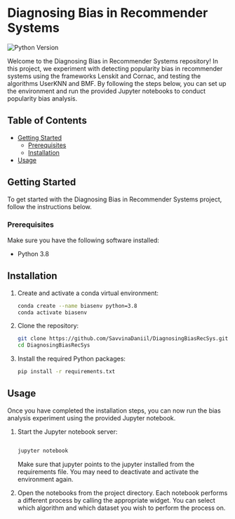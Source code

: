 # Diagnosing Bias in Recommender Systems

![Python Version](https://img.shields.io/badge/python-3.8-blue)

Welcome to the Diagnosing Bias in Recommender Systems repository! In this project, we experiment with detecting popularity bias in recommender systems using the frameworks Lenskit and Cornac, and testing the algorithms UserKNN and BMF. By following the steps below, you can set up the environment and run the provided Jupyter notebooks to conduct popularity bias analysis.

## Table of Contents

- [Getting Started](#getting-started)
  - [Prerequisites](#prerequisites)
  - [Installation](#installation)
- [Usage](#usage)

## Getting Started

To get started with the Diagnosing Bias in Recommender Systems project, follow the instructions below.

### Prerequisites

Make sure you have the following software installed:

- Python 3.8

## Installation

1. Create and activate a conda virtual environment:

   ```bash
   conda create --name biasenv python=3.8
   conda activate biasenv
   ```

2. Clone the repository:

   ```bash
   git clone https://github.com/SavvinaDaniil/DiagnosingBiasRecSys.git
   cd DiagnosingBiasRecSys
   ```

3. Install the required Python packages:

   ```bash
   pip install -r requirements.txt
   ```
## Usage

Once you have completed the installation steps, you can now run the bias analysis experiment using the provided Jupyter notebook.

1. Start the Jupyter notebook server:

   ```bash
   
   jupyter notebook
   ```
   Make sure that jupyter points to the jupyter installed from the requirements file. You may need to deactivate and activate the environment again.

2. Open the notebooks from the project directory. Each notebook performs a different process by calling the appropriate widget. You can select which algorithm and which dataset you wish to perform the process on.

